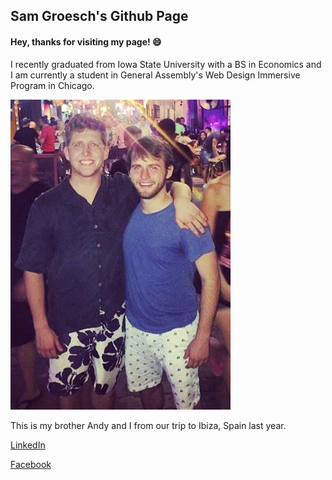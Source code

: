 ## Sam Groesch's Github Page

#### Hey, thanks for visiting my page! :smile:

I recently graduated from Iowa State University with a BS in Economics and I am currently a student in General Assembly's Web Design Immersive Program in Chicago.

![My brother Andy and I in Ibiza](https://raw.githubusercontent.com/sgroesch/sgroesch.github.io/master/sam.png)

This is my brother Andy and I from our trip to Ibiza, Spain last year.

[LinkedIn](https://www.linkedin.com/pub/samuel-groesch/74/390/3b6)

[Facebook](https://www.facebook.com/sam.groesch)
